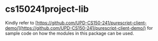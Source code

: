 # cs150241project-lib

Kindly refer to [https://github.com/UPD-CS150-241/purescript-client-demo/](https://github.com/UPD-CS150-241/purescript-client-demo/) for sample code on how the modules in this package can be used.
